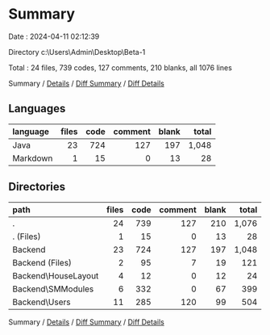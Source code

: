 # Summary

Date : 2024-04-11 02:12:39

Directory c:\\Users\\Admin\\Desktop\\Beta-1

Total : 24 files,  739 codes, 127 comments, 210 blanks, all 1076 lines

Summary / [Details](details.md) / [Diff Summary](diff.md) / [Diff Details](diff-details.md)

## Languages
| language | files | code | comment | blank | total |
| :--- | ---: | ---: | ---: | ---: | ---: |
| Java | 23 | 724 | 127 | 197 | 1,048 |
| Markdown | 1 | 15 | 0 | 13 | 28 |

## Directories
| path | files | code | comment | blank | total |
| :--- | ---: | ---: | ---: | ---: | ---: |
| . | 24 | 739 | 127 | 210 | 1,076 |
| . (Files) | 1 | 15 | 0 | 13 | 28 |
| Backend | 23 | 724 | 127 | 197 | 1,048 |
| Backend (Files) | 2 | 95 | 7 | 19 | 121 |
| Backend\\HouseLayout | 4 | 12 | 0 | 12 | 24 |
| Backend\\SMModules | 6 | 332 | 0 | 67 | 399 |
| Backend\\Users | 11 | 285 | 120 | 99 | 504 |

Summary / [Details](details.md) / [Diff Summary](diff.md) / [Diff Details](diff-details.md)